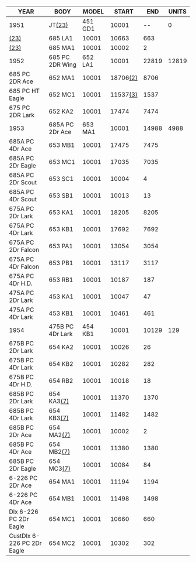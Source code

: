 ---
---

| YEAR                           | BODY                                | MODEL   | START                             | END   | UNITS |
|--------------------------------|-------------------------------------|---------|-----------------------------------|-------|-------|
| 1951                           | JT[(23)](/history/#23)    | 451 GD1 | 10001                             | \--   | 0     |
| [(23)](/history/#23) | 685 LA1                             | 10001   | 10663                             | 663   |       |
| [(23)](/history/#23) | 685 MA1                             | 10001   | 10002                             | 2     |       |
| 1952                           | 685 PC 2DR Wing                     | 652 LA1 | 10001                             | 22819 | 12819 |
| 685 PC 2DR Ace                 | 652 MA1                             | 10001   | 18706[(2)](/history/#2) | 8706  |       |
| 685 PC HT Eagle                | 652 MC1                             | 10001   | 11537[(3)](/history/#3) | 1537  |       |
| 675 PC 2DR Lark                | 652 KA2                             | 10001   | 17474                             | 7474  |       |
| 1953                           | 685A PC 2Dr Ace                     | 653 MA1 | 10001                             | 14988 | 4988  |
| 685A PC 4Dr Ace                | 653 MB1                             | 10001   | 17475                             | 7475  |       |
| 685A PC 2Dr Eagle              | 653 MC1                             | 10001   | 17035                             | 7035  |       |
| 685A PC 2Dr Scout              | 653 SC1                             | 10001   | 10004                             | 4     |       |
| 685A PC 4Dr Scout              | 653 SB1                             | 10001   | 10013                             | 13    |       |
| 675A PC 2Dr Lark               | 653 KA1                             | 10001   | 18205                             | 8205  |       |
| 675A PC 4Dr Lark               | 653 KB1                             | 10001   | 17692                             | 7692  |       |
| 675A PC 2Dr Falcon             | 653 PA1                             | 10001   | 13054                             | 3054  |       |
| 675A PC 4Dr Falcon             | 653 PB1                             | 10001   | 13117                             | 3117  |       |
| 675A PC 4Dr H.D.               | 653 RB1                             | 10001   | 10187                             | 187   |       |
| 475A PC 2Dr Lark               | 453 KA1                             | 10001   | 10047                             | 47    |       |
| 475A PC 4Dr Lark               | 453 KB1                             | 10001   | 10461                             | 461   |       |
| 1954                           | 475B PC 4Dr Lark                    | 454 KB1 | 10001                             | 10129 | 129   |
| 675B PC 2Dr Lark               | 654 KA2                             | 10001   | 10026                             | 26    |       |
| 675B PC 4Dr Lark               | 654 KB2                             | 10001   | 10282                             | 282   |       |
| 675B PC 4Dr H.D.               | 654 RB2                             | 10001   | 10018                             | 18    |       |
| 685B PC 2Dr Lark               | 654 KA3[(7)](/history/#7) | 10001   | 11370                             | 1370  |       |
| 685B PC 4Dr Lark               | 654 KB3[(7)](/history/#7) | 10001   | 11482                             | 1482  |       |
| 685B PC 2Dr Ace                | 654 MA2[(7)](/history/#7) | 10001   | 10002                             | 2     |       |
| 685B PC 4Dr Ace                | 654 MB2[(7)](/history/#7) | 10001   | 11380                             | 1380  |       |
| 685B PC 2Dr Eagle              | 654 MC3[(7)](/history/#7) | 10001   | 10084                             | 84    |       |
| 6-226 PC 2Dr Ace               | 654 MA1                             | 10001   | 11194                             | 1194  |       |
| 6-226 PC 4Dr Ace               | 654 MB1                             | 10001   | 11498                             | 1498  |       |
| Dlx 6-226 PC 2Dr Eagle         | 654 MC1                             | 10001   | 10660                             | 660   |       |
| CustDlx 6-226 PC 2Dr Eagle     | 654 MC2                             | 10001   | 10302                             | 302   |       |